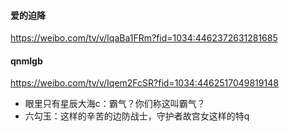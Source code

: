 #### 爱的迫降
https://weibo.com/tv/v/IqaBa1FRm?fid=1034:4462372631281685
#### qnmlgb
https://weibo.com/tv/v/Iqem2FcSR?fid=1034:4462517049819148
- 眼里只有星辰大海c：霸气？你们称这叫霸气？
- 六勾玉：这样的辛苦的边防战士，守护者故宫女这样的特q
